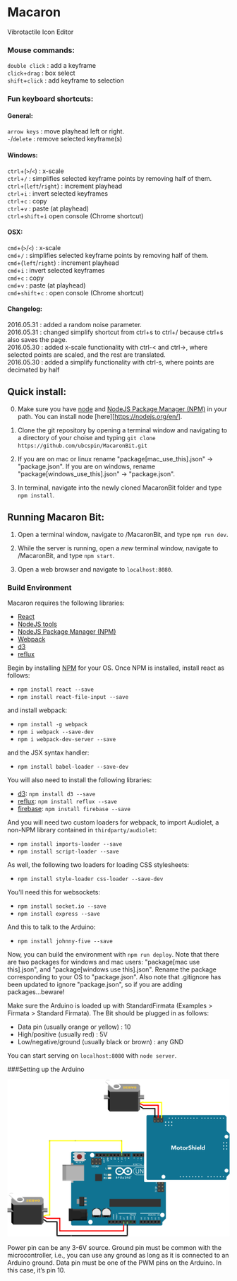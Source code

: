 # Macaron
Vibrotactile Icon Editor

### Mouse commands:
`double click` : add a keyframe  
`click`+`drag` : box select  
`shift`+`click` : add keyframe to selection  

### Fun keyboard shortcuts:  
#### General:  
`arrow keys` : move playhead left or right.  
`-`/`delete` : remove selected keyframe(s)  

#### Windows: 

`ctrl`+(`>`/`<`) : x-scale  
`ctrl`+`/` : simplifies selected keyframe points by removing half of them.  
`ctrl`+(`left`/`right`) : increment playhead  
`ctrl`+`i` : invert selected keyframes  
`ctrl`+`c` : copy  
`ctrl`+`v` : paste (at playhead)  
`ctrl`+`shift`+`i`  open console (Chrome shortcut)

#### OSX: 
`cmd`+(`>`/`<`) : x-scale  
`cmd`+`/` : simplifies selected keyframe points by removing half of them.  
`cmd`+(`left`/`right`) : increment playhead  
`cmd`+`i` : invert selected keyframes  
`cmd`+`c` : copy  
`cmd`+`v` : paste (at playhead)  
`cmd`+`shift`+`c` : open console (Chrome shortcut)

#### Changelog:

2016.05.31 : added a random noise parameter.  
2016.05.31 : changed simplify shortcut from ctrl+s to ctrl+/ because ctrl+s also saves the page.  
2016.05.30 : added x-scale functionality with ctrl-< and ctrl->, where selected points are scaled, and the rest are translated.  
2016.05.30 : added a simplify functionality with ctrl-s, where points are decimated by half  

##

## Quick install:

0. Make sure you have [node][nodejs] and [NodeJS Package Manager (NPM)][npm] in your path. You can install node [here][https://nodejs.org/en/].

1. Clone the git repository by opening a terminal window and navigating to a directory of your choise and typing `git clone https://github.com/ubcspin/MacaronBit.git`

2. If you are on mac or linux rename "package[mac_use_this].json" -> "package.json". If you are on windows, rename "package[windows_use_this].json" -> "package.json".

3. In terminal, navigate into the newly cloned MacaronBit folder and type `npm install`.

## Running Macaron Bit:

1. Open a terminal window, navigate to /MacaronBit, and type `npm run dev`.

2. While the server is running, open a *new* terminal window, navigate to /MacaronBit, and type `npm start`.

3. Open a web browser and navigate to `localhost:8080`.

### Build Environment

Macaron requires the following libraries:

 - [React][react]
 - [NodeJS tools][nodejs]
 - [NodeJS Package Manager (NPM)][npm]
 - [Webpack][webpack]
 - [d3][d3]
 - [reflux][reflux]

Begin by installing [NPM][npm] for your OS. Once NPM is installed, install react as follows:

 - `npm install react --save`
 - `npm install react-file-input --save`

and install webpack:

 - `npm install -g webpack`
 - `npm i webpack --save-dev`
 - `npm i webpack-dev-server --save`

and the JSX syntax handler:

- `npm install babel-loader --save-dev`

You will also need to install the following libraries:

- [d3][d3]: `npm install d3 --save`
- [reflux][reflux]: `npm install reflux --save`
- [firebase][firebase]: `npm install firebase --save`

And you will need two custom loaders for webpack, to import Audiolet, a non-NPM library contained in `thirdparty/audiolet`:

 - `npm install imports-loader --save`
 - `npm install script-loader --save`

 As well, the following two loaders for loading CSS stylesheets:

 - `npm install style-loader css-loader --save-dev`

You'll need this for websockets:

- `npm install socket.io --save`
- `npm install express --save`

And this to talk to the Arduino:

- `npm install johnny-five --save`

Now, you can build the environment with `npm run deploy`.
Note that there are two packages for windows and mac users: "package[mac use this].json", and "package[windows use this].json". Rename the package corresponding to your OS to "package.json". Also note that .gitignore has been updated to ignore "package.json", so if you are adding packages...beware!

Make sure the Arduino is loaded up with StandardFirmata (Examples > Firmata > Standard Firmata). The Bit should be plugged in as follows:

- Data pin (usually orange or yellow) : 10
- High/positive (usually red) : 5V
- Low/negative/ground (usually black or brown) : any GND

You can start serving on `localhost:8080` with `node server`.

[nodejs]: http://nodejs.org
[npm]: https://www.npmjs.org
[react]: http://facebook.github.io/react/
[webpack]: http://webpack.github.io
[d3]: http://d3js.org
[reflux]: https://github.com/spoike/refluxjs
[firebase]: https://www.firebase.com


###Setting up the Arduino

![wiring diagram](https://raw.githubusercontent.com/ubcspin/MacaronBit/master/images/wiring_diagram.jpg)

Power pin can be any 3-6V source. Ground pin must be common with the microcontroller, i.e., you can use any ground as long as it is connected to an Arduino ground. Data pin must be one of the PWM pins on the Arduino. In this case, it’s pin 10.
